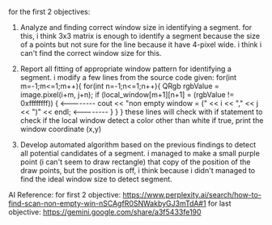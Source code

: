 for the first 2 objectives:
1. Analyze and finding correct window size in identifying a segment.
for this, i think 3x3 matrix is enough to identify a segment because the size of a points but not sure for the line because it have 4-pixel wide. i think i can't find the correct window size for this.

2. Report all fitting of appropriate window pattern for identifying a segment. 
i modify a few lines from the source code given:
for(int m=-1;m<=1;m++){
                for(int n=-1;n<=1;n++){
                    QRgb rgbValue = image.pixel(i+m, j+n);
                    if (local_window[m+1][n+1] = (rgbValue != 0xffffffff)) {               <--------
                        cout << "non empty window = (" << i << "," << j << ")" << endl;    <--------
                    }
                }
            }
these lines will check with if statement to check if the local window detect a color other than white
if true, print the window coordinate (x,y)

3. Develop automated algorithm based on the previous findings to detect all potential candidates
of a segment.
i managed to make a small purple point (i can't seem to draw rectangle) that copy of the position of the draw points, but the position is off, i think because i didn't managed to find the ideal window size to detect segment.

AI Reference:
for first 2 objective:
https://www.perplexity.ai/search/how-to-find-scan-non-empty-win-nSCAgfR0SNWakbyGJ3mTdA#1
for last objective:
https://gemini.google.com/share/a3f5433fe190